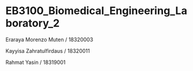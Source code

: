 # EB3100_Biomedical_Engineering_Laboratory_2

Eraraya Morenzo Muten / 18320003

Kayyisa Zahratulfirdaus / 18320011

Rahmat Yasin / 18319001

